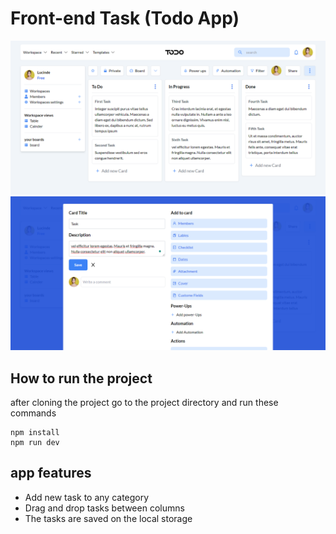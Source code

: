 # Front-end Task (Todo App)

![This is an image](./one.png)
![This is an image](./two.png)

## How to run the project

after cloning the project go to the project directory and run these commands

```
npm install
npm run dev
```

## app features

- Add new task to any category
- Drag and drop tasks between columns
- The tasks are saved on the local storage
